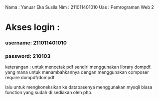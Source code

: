 Nama : Yanuar Eka Susila
Nim : 211011401010
Uas : Pemrograman Web 2

# Akses login :

### username: 211011401010

### password: 210103

keterangan : untuk mencetak pdf sendiri menggunakan library dompdf. yang mana untuk menambahkannya dengan menggunakan composer require dompdf/dompdf

lalu untuk mengkoneksikan ke databasenya menggunakan mysqli biasa function yang sudah di sediakan oleh php.
